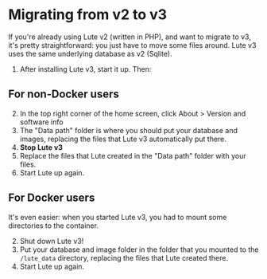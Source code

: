 # Migrating from v2 to v3

If you're already using Lute v2 (written in PHP), and want to migrate to v3, it's pretty straightforward: you just have to move some files around.  Lute v3 uses the same underlying database as v2 (Sqlite).

1. After installing Lute v3, start it up.  Then:

## For non-Docker users

2. In the top right corner of the home screen, click About > Version and software info
3. The "Data path" folder is where you should put your database and images, replacing the files that Lute v3 automatically put there.
4. **Stop Lute v3**
5. Replace the files that Lute created in the "Data path" folder with your files.
6. Start Lute up again.

## For Docker users

It's even easier: when you started Lute v3, you had to mount some directories to the container.

2. Shut down Lute v3!
3. Put your database and image folder in the folder that you mounted to the `/lute_data` directory, replacing the files that Lute created there.
6. Start Lute up again.